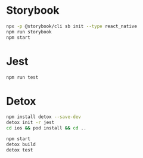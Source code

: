 # Storybook
```bash
npx -p @storybook/cli sb init --type react_native
npm run storybook
npm start
```

# Jest
```bash
npm run test
```

# Detox
```bash
npm install detox --save-dev
detox init -r jest
cd ios && pod install && cd ..

npm start
detox build
detox test
```